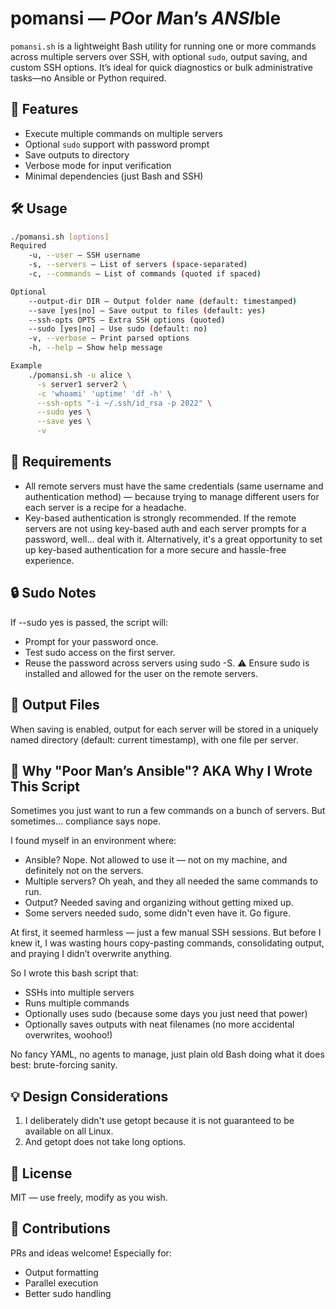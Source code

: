 # pomansi — *PO*or *M*an’s *ANSI*ble
`pomansi.sh` is a lightweight Bash utility for running one or more commands across multiple servers over SSH, with optional `sudo`, output saving, and custom SSH options. It’s ideal for quick diagnostics or bulk administrative tasks—no Ansible or Python required.

## 🚀 Features
- Execute multiple commands on multiple servers
- Optional `sudo` support with password prompt
- Save outputs to directory
- Verbose mode for input verification
- Minimal dependencies (just Bash and SSH)

## 🛠️ Usage
```bash
./pomansi.sh [options]
Required
    -u, --user — SSH username
    -s, --servers — List of servers (space-separated)
    -c, --commands — List of commands (quoted if spaced)

Optional
    --output-dir DIR — Output folder name (default: timestamped)
    --save [yes|no] — Save output to files (default: yes)
    --ssh-opts OPTS — Extra SSH options (quoted)
    --sudo [yes|no] — Use sudo (default: no)
    -v, --verbose — Print parsed options
    -h, --help — Show help message

Example
    ./pomansi.sh -u alice \
      -s server1 server2 \
      -c 'whoami' 'uptime' 'df -h' \
      --ssh-opts "-i ~/.ssh/id_rsa -p 2022" \
      --sudo yes \
      --save yes \
      -v
```

## 📝 Requirements
- All remote servers must have the same credentials (same username and authentication method) — because trying to manage different users for each server is a recipe for a headache.
- Key-based authentication is strongly recommended. If the remote servers are not using key-based auth and each server prompts for a password, well… deal with it. Alternatively, it's a great opportunity to set up key-based authentication for a more secure and hassle-free experience.

## 🔒 Sudo Notes
If --sudo yes is passed, the script will:
- Prompt for your password once.
- Test sudo access on the first server.
- Reuse the password across servers using sudo -S.
⚠️ Ensure sudo is installed and allowed for the user on the remote servers.

## 📂 Output Files
When saving is enabled, output for each server will be stored in a uniquely named directory (default: current timestamp), with one file per server.

## 🐚 Why "Poor Man’s Ansible"? AKA Why I Wrote This Script
Sometimes you just want to run a few commands on a bunch of servers. But sometimes… compliance says nope.

I found myself in an environment where:
- Ansible? Nope. Not allowed to use it — not on my machine, and definitely not on the servers.
- Multiple servers? Oh yeah, and they all needed the same commands to run.
- Output? Needed saving and organizing without getting mixed up.
- Some servers needed sudo, some didn't even have it. Go figure.

At first, it seemed harmless — just a few manual SSH sessions. But before I knew it, I was wasting hours copy-pasting commands, consolidating output, and praying I didn’t overwrite anything.

So I wrote this bash script that:
- SSHs into multiple servers
- Runs multiple commands
- Optionally uses sudo (because some days you just need that power)
- Optionally saves outputs with neat filenames (no more accidental overwrites, woohoo!)

No fancy YAML, no agents to manage, just plain old Bash doing what it does best: brute-forcing sanity.

## 💡 Design Considerations
1. I deliberately didn't use getopt because it is not guaranteed to be available on all Linux. 
2. And getopt does not take long options.

## 📜 License
MIT — use freely, modify as you wish.

## 🙏 Contributions
PRs and ideas welcome! Especially for:
- Output formatting
- Parallel execution
- Better sudo handling
